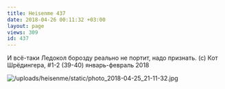 ```yaml
---
title: Heisenme 437
date: 2018-04-26 00:11:32 +03:00
layout: page
views: 309
id: 437
---
```


И всё-таки Ледокол борозду реально не портит, надо признать. (с) Кот Шрёдингера, #1-2 (39-40) январь-февраль 2018



![/uploads/heisenme/static/photo_2018-04-25_21-11-32.jpg](/uploads/heisenme/static/photo_2018-04-25_21-11-32.jpg)
